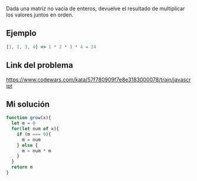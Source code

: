 Dada una matriz no vacía de enteros, devuelve el resultado de multiplicar los valores juntos en orden. 

## Ejemplo

```js
[1, 2, 3, 4] => 1 * 2 * 3 * 4 = 24
```

## Link del problema

https://www.codewars.com/kata/57f780909f7e8e3183000078/train/javascript

## Mi solución 

```js
function grow(x){
  let m = 0
  for(let num of x){
    if (m === 0){
      m = num
    } else {
      m = num * m
    }
  }
  return m
}
```
